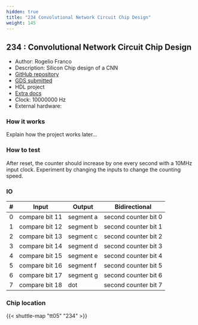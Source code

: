 ```yaml
---
hidden: true
title: "234 Convolutional Network Circuit Chip Design"
weight: 145
---
```


## 234 : Convolutional Network Circuit Chip Design

* Author: Rogelio Franco
* Description: Silicon Chip design of a CNN
* [GitHub repository](https://github.com/suhrojo/ConvolutionalNC-Design)
* [GDS submitted](https://github.com/suhrojo/ConvolutionalNC-Design/actions/runs/6753370515)
* HDL project
* [Extra docs]()
* Clock: 10000000 Hz
* External hardware: 



### How it works

Explain how the project works later...


### How to test

After reset, the counter should increase by one every second with a 10MHz input clock.
Experiment by changing the inputs to change the counting speed.


### IO

| # | Input        | Output       | Bidirectional      |
|---|--------------|--------------| -------------------|
| 0 | compare bit 11  | segment a | second counter bit 0 |
| 1 | compare bit 12  | segment b | second counter bit 1 |
| 2 | compare bit 13  | segment c | second counter bit 2 |
| 3 | compare bit 14  | segment d | second counter bit 3 |
| 4 | compare bit 15  | segment e | second counter bit 4 |
| 5 | compare bit 16  | segment f | second counter bit 5 |
| 6 | compare bit 17  | segment g | second counter bit 6 |
| 7 | compare bit 18  | dot | second counter bit 7 |

### Chip location

{{< shuttle-map "tt05" "234" >}}
